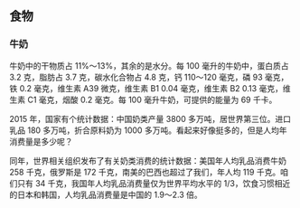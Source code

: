 ## 食物

### 牛奶

牛奶中的干物质占 11%～13%，其余的是水分。每 100 毫升的牛奶中，蛋白质占 3.2 克，脂肪占 3.7 克，碳水化合物占 4.8 克，钙 110～120 毫克，磷 93 毫克，铁 0.2 毫克，维生素 A39 微克，维生素 B1 0.04 毫克，维生素 B2 0.13 毫克，维生素 C1 毫克，烟酸 0.2 毫克。每 100 毫升牛奶，可提供的能量为 69 千卡。

2015 年，国家有个统计数据：中国奶类产量 3800 多万吨，居世界第三位。进口乳品 180 多万吨，折合原料奶为 1000 多万吨。看起来好像挺多的，但是人均年消费量是多少呢？

同年，世界相关组织发布了有关奶类消费的统计数据：美国年人均乳品消费牛奶 258 千克，俄罗斯是 172 千克，南美的巴西也超过了我们，年人均 119 千克。咱们只有 34 千克，我国年人均乳品消费量仅为世界平均水平的 1/3，饮食习惯相近的日本和韩国，人均乳品消费量是中国的 1.9～2.3 倍。
